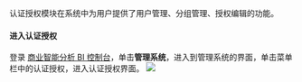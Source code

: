 认证授权模块在系统中为用户提供了用户管理、分组管理、授权编辑的功能。

#### 进入认证授权
登录 [商业智能分析 BI 控制台](https://console.cloud.tencent.com/bi)，单击**管理系统**，进入到管理系统的界面，单击菜单栏中的认证授权，进入认证授权界面。
![](https://main.qcloudimg.com/raw/c84b88e515ffe4f63602b98451d26cd4.png)
